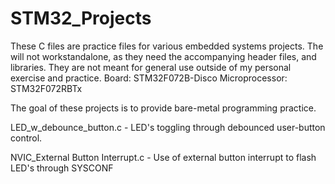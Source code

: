 

# STM32_Projects
These C files are practice files for various embedded systems projects. The will not workstandalone, as they need the accompanying header files, and libraries. They are not meant for general use outside of my personal exercise and practice.
Board: STM32F072B-Disco
Microprocessor: STM32F072RBTx

The goal of these projects is to provide bare-metal programming practice.

LED_w_debounce_button.c - LED's toggling through debounced user-button control.

NVIC_External Button Interrupt.c - Use of external button interrupt to flash LED's through SYSCONF 
